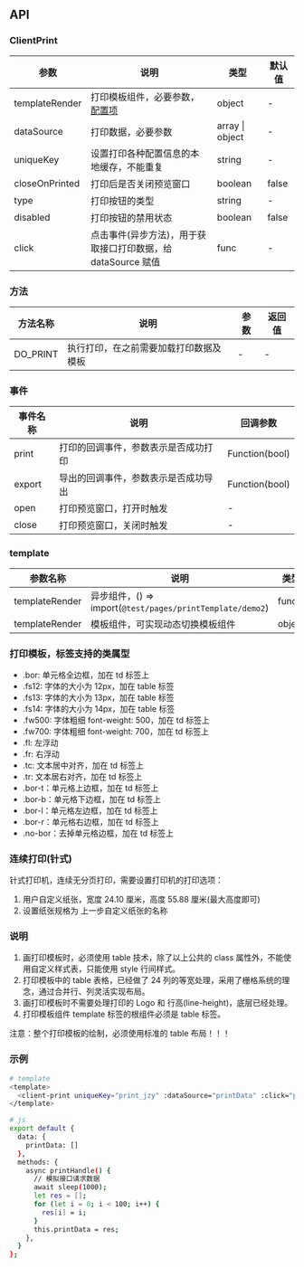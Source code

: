 ## API

### ClientPrint

| 参数           | 说明                                                         | 类型            | 默认值 |
| -------------- | ------------------------------------------------------------ | --------------- | ------ |
| templateRender | 打印模板组件，必要参数，[配置项](#template)                  | object          | -      |
| dataSource     | 打印数据，必要参数                                           | array \| object | -      |
| uniqueKey      | 设置打印各种配置信息的本地缓存，不能重复                     | string          | -      |
| closeOnPrinted | 打印后是否关闭预览窗口                                       | boolean         | false  |
| type           | 打印按钮的类型                                               | string          | -      |
| disabled       | 打印按钮的禁用状态                                           | boolean         | false  |
| click          | 点击事件(异步方法)，用于获取接口打印数据，给 dataSource 赋值 | func            | -      |

### 方法

| 方法名称 | 说明                                   | 参数 | 返回值 |
| -------- | -------------------------------------- | ---- | ------ |
| DO_PRINT | 执行打印，在之前需要加载打印数据及模板 | -    | -      |

### 事件

| 事件名称 | 说明                                 | 回调参数       |
| -------- | ------------------------------------ | -------------- |
| print    | 打印的回调事件，参数表示是否成功打印 | Function(bool) |
| export   | 导出的回调事件，参数表示是否成功导出 | Function(bool) |
| open     | 打印预览窗口，打开时触发             | -              |
| close    | 打印预览窗口，关闭时触发             | -              |

### template

| 参数名称       | 说明                                                      | 类型   |
| -------------- | --------------------------------------------------------- | ------ |
| templateRender | 异步组件，() => import(`@test/pages/printTemplate/demo2`) | func   |
| templateRender | 模板组件，可实现动态切换模板组件                          | object |

### 打印模板，标签支持的类属型

- .bor: 单元格全边框，加在 td 标签上
- .fs12: 字体的大小为 12px，加在 table 标签
- .fs13: 字体的大小为 13px，加在 table 标签
- .fs14: 字体的大小为 14px，加在 table 标签
- .fw500: 字体粗细 font-weight: 500，加在 td 标签上
- .fw700: 字体粗细 font-weight: 700，加在 td 标签上
- .fl: 左浮动
- .fr: 右浮动
- .tc: 文本居中对齐，加在 td 标签上
- .tr: 文本居右对齐，加在 td 标签上
- .bor-t：单元格上边框，加在 td 标签上
- .bor-b：单元格下边框，加在 td 标签上
- .bor-l：单元格左边框，加在 td 标签上
- .bor-r：单元格右边框，加在 td 标签上
- .no-bor：去掉单元格边框，加在 td 标签上

### 连续打印(针式)

针式打印机，连续无分页打印，需要设置打印机的打印选项：

1. 用户自定义纸张，宽度 24.10 厘米，高度 55.88 厘米(最大高度即可)
2. 设置纸张规格为 上一步自定义纸张的名称

### 说明

1. 画打印模板时，必须使用 table 技术，除了以上公共的 class 属性外，不能使用自定义样式表，只能使用 style 行间样式。
2. 打印模板中的 table 表格，已经做了 24 列的等宽处理，采用了栅格系统的理念，通过合并行、列灵活实现布局。
3. 画打印模板时不需要处理打印的 Logo 和 行高(line-height)，底层已经处理。
4. 打印模板组件 template 标签的根组件必须是 table 标签。

注意：整个打印模板的绘制，必须使用标准的 table 布局！！！

### 示例

```bash
# template
<template>
  <client-print uniqueKey="print_jzy" :dataSource="printData" :click="printHandle" :templateRender="() => import(`@test/pages/printTemplate/demo2`)">打印</client-print>
</template>

# js
export default {
  data: {
    printData: []
  },
  methods: {
    async printHandle() {
      // 模拟接口请求数据
      await sleep(1000);
      let res = [];
      for (let i = 0; i < 100; i++) {
        res[i] = i;
      }
      this.printData = res;
    },
  }
};
```
